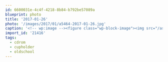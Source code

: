 ```yaml
---
id: 6600031e-4c4f-4218-8b84-b792be57089a
blueprint: photo
title: '2017-01-26'
photo: '/images/2017/01/a5464-2017-01-26.jpg'
caption: '<!-- wp:image --><figure class="wp-block-image"><img src="/assets/images/2017/01/a5464-2017-01-26.jpg" /></figure><!-- /wp:image --><!-- wp:paragraph --><p>Am i doing this right? #oldschool #cdrom #cupholder</p><!-- /wp:paragraph -->'
import_id: '21416'
tags:
  - cdrom
  - cupholder
  - oldschool
---
```

